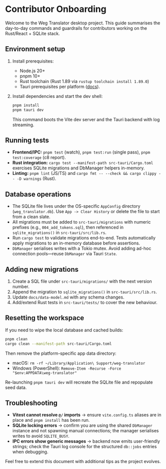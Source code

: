 # Contributor Onboarding

Welcome to the Weg Translator desktop project. This guide summarises the day-to-day commands and guardrails for contributors working on the Rust/React + SQLite stack.

## Environment setup

1. Install prerequisites:
   - Node.js 20+
   - pnpm 10+
   - Rust toolchain (Rust 1.89 via `rustup toolchain install 1.89.0`)
   - Tauri prerequisites per platform ([docs](https://v2.tauri.app/start/prerequisites/)).
2. Install dependencies and start the dev shell:

   ```bash
   pnpm install
   pnpm tauri dev
   ```

   This command boots the Vite dev server and the Tauri backend with log streaming.

## Running tests

- **Frontend/IPC:** `pnpm test` (watch), `pnpm test:run` (single pass), `pnpm test:coverage` (c8 report).
- **Rust integration:** `cargo test --manifest-path src-tauri/Cargo.toml` exercises SQLite migrations and DbManager helpers in-memory.
- **Linting:** `pnpm lint` (JS/TS) and `cargo fmt -- --check && cargo clippy -- -D warnings` (Rust).

## Database operations

- The SQLite file lives under the OS-specific `AppConfig` directory (`weg_translator.db`). Use `App -> Clear History` or delete the file to start from a clean slate.
- All migrations must be added to `src-tauri/migrations` with numeric prefixes (e.g., `004_add_tokens.sql`), then referenced in `sqlite_migrations()` in `src-tauri/src/lib.rs`.
- Run `cargo test` to validate migrations end-to-end. Tests automatically apply migrations to an in-memory database before assertions.
- `DbManager` serialises writes with a Tokio mutex. Avoid adding ad-hoc connection pools—reuse `DbManager` via Tauri `State`.

## Adding new migrations

1. Create a SQL file under `src-tauri/migrations/` with the next version number.
2. Append the migration to `sqlite_migrations()` in `src-tauri/src/lib.rs`.
3. Update `docs/data-model.md` with any schema changes.
4. Add/extend Rust tests in `src-tauri/tests/` to cover the new behaviour.

## Resetting the workspace

If you need to wipe the local database and cached builds:

```bash
pnpm clean
cargo clean --manifest-path src-tauri/Cargo.toml
```

Then remove the platform-specific app data directory:

- macOS: `rm -rf ~/Library/Application\ Support/weg-translator`
- Windows (PowerShell): `Remove-Item -Recurse -Force "$env:APPDATA\weg-translator"`

Re-launching `pnpm tauri dev` will recreate the SQLite file and repopulate seed data.

## Troubleshooting

- **Vitest cannot resolve `@/` imports** → ensure `vite.config.ts` aliases are in place and `pnpm install` has been run.
- **SQLite locking errors** → confirm you are using the shared `DbManager` instance and not spawning manual connections; the manager serialises writes to avoid `SQLITE_BUSY`.
- **IPC errors show generic messages** → backend now emits user-friendly strings; check the Tauri log console for the structured `db::jobs` entries when debugging.

Feel free to extend this document with additional tips as the project evolves.
